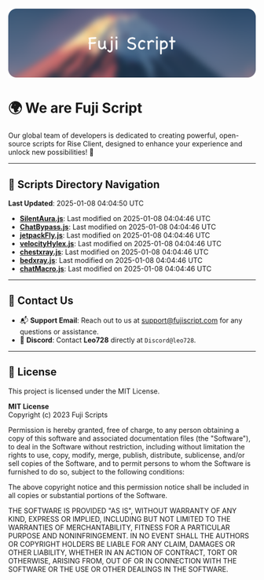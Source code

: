 ![Banner](.github/b.webp)

# 🌍 **We are Fuji Script**

Our global team of developers is dedicated to creating powerful, open-source scripts for Rise Client, designed to enhance your experience and unlock new possibilities! 🌟

---
<!-- SCRIPTS_NAVIGATION_START -->
## 📂 **Scripts Directory Navigation**

**Last Updated**: 2025-01-08 04:04:50 UTC

- **[SilentAura.js](scripts/SilentAura.js)**: Last modified on 2025-01-08 04:04:46 UTC
- **[ChatBypass.js](scripts/ChatBypass.js)**: Last modified on 2025-01-08 04:04:46 UTC
- **[jetpackFly.js](scripts/jetpackFly.js)**: Last modified on 2025-01-08 04:04:46 UTC
- **[velocityHylex.js](scripts/velocityHylex.js)**: Last modified on 2025-01-08 04:04:46 UTC
- **[chestxray.js](scripts/chestxray.js)**: Last modified on 2025-01-08 04:04:46 UTC
- **[bedxray.js](scripts/bedxray.js)**: Last modified on 2025-01-08 04:04:46 UTC
- **[chatMacro.js](scripts/chatMacro.js)**: Last modified on 2025-01-08 04:04:46 UTC

<!-- SCRIPTS_NAVIGATION_END -->

---

## 💬 **Contact Us**  
- 📬 **Support Email**: Reach out to us at [support@fujiscript.com](mailto:support@fujiscript.com) for any questions or assistance.  
- 💬 **Discord**: Contact **Leo728** directly at `Discord@leo728`.

---

## 📜 **License**

This project is licensed under the MIT License.  

**MIT License**  
Copyright (c) 2023 Fuji Scripts  

Permission is hereby granted, free of charge, to any person obtaining a copy of this software and associated documentation files (the "Software"), to deal in the Software without restriction, including without limitation the rights to use, copy, modify, merge, publish, distribute, sublicense, and/or sell copies of the Software, and to permit persons to whom the Software is furnished to do so, subject to the following conditions:  

The above copyright notice and this permission notice shall be included in all copies or substantial portions of the Software.  

THE SOFTWARE IS PROVIDED "AS IS", WITHOUT WARRANTY OF ANY KIND, EXPRESS OR IMPLIED, INCLUDING BUT NOT LIMITED TO THE WARRANTIES OF MERCHANTABILITY, FITNESS FOR A PARTICULAR PURPOSE AND NONINFRINGEMENT. IN NO EVENT SHALL THE AUTHORS OR COPYRIGHT HOLDERS BE LIABLE FOR ANY CLAIM, DAMAGES OR OTHER LIABILITY, WHETHER IN AN ACTION OF CONTRACT, TORT OR OTHERWISE, ARISING FROM, OUT OF OR IN CONNECTION WITH THE SOFTWARE OR THE USE OR OTHER DEALINGS IN THE SOFTWARE.  

